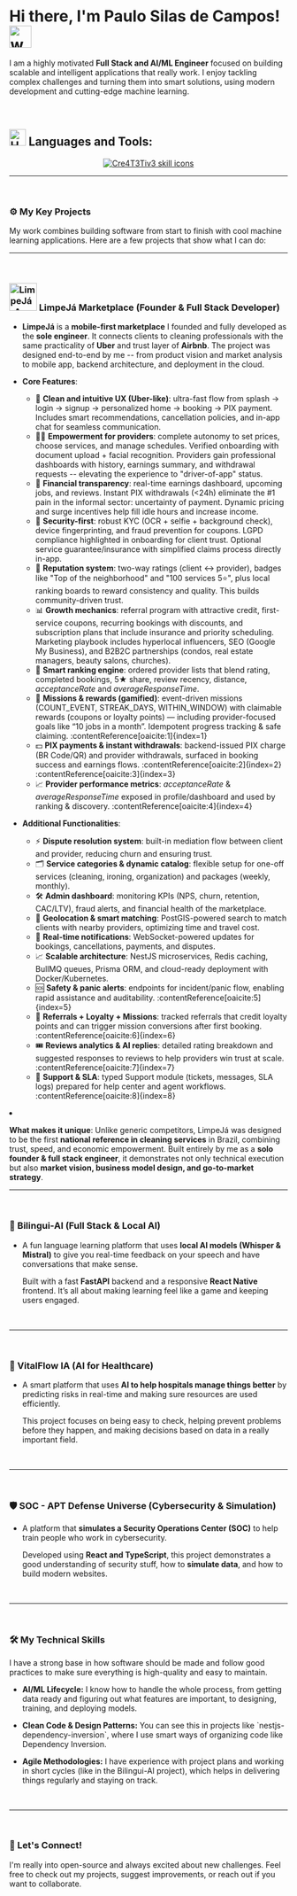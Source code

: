 <div>
  <h1>Hi there, I'm Paulo Silas de Campos!  <img src="https://user-images.githubusercontent.com/72663882/171687151-bb31c996-c9d2-49c8-b593-734946893b23.gif" alt="waving hand gif" aria-hidden="true" width="40" /> </h1> 
  <p>I am a highly motivated <b>Full Stack and AI/ML Engineer</b> focused on building scalable and intelligent applications that really work. I enjoy tackling complex challenges and turning them into smart solutions, using modern development and cutting-edge machine learning.</p>
</div>

<br>

## <img src="https://raw.githubusercontent.com/Tarikul-Islam-Anik/Animated-Fluent-Emojis/master/Emojis/Objects/Hammer%20and%20Wrench.png" alt="Hammer and Wrench" width="30" height="30" /> **Languages and Tools:**  
<p align="center">
  <a href="https://skillicons.dev">
    <img src="https://skillicons.dev/icons?i=py,go,rust,cpp,ts,js,html,css,latex,ai,fastapi,nodejs,spring,react,nextjs,svelte,tailwind,tauri,vite,electron,npm,figma,obsidian,aws,azure,gcp,terraform,docker,kubernetes,nginx,linux,arch,bsd,bash,sqlite,postgresql,dynamodb,cassandra,mongodb,elasticsearch,redis,graphql,kafka,rabbitmq,tensorflow,opencv,pytorch,grafana,prometheus,github,gitlab,git,vscode,md&perline=18" alt="Cre4T3Tiv3 skill icons" />
  </a>
</p>
<hr>
<br>


### ⚙️ My Key Projects

<p>My work combines building software from start to finish with cool machine learning applications. Here are a few projects that show what I can do:</p>

<hr>
<br>

<h3><img src="https://drive.google.com/uc?id=1PkFFe5bAEVf-x-nPD3BMO21gptKfFosu" alt="LimpeJá-App Logo" width="50" margin="10"> LimpeJá Marketplace (Founder & Full Stack Developer)</h3>
<ul>
  <li>
    <p>
      <b>LimpeJá</b> is a <b>mobile-first marketplace</b> I founded and fully developed as the <b>sole engineer</b>.  
      It connects clients to cleaning professionals with the same practicality of <b>Uber</b> and trust layer of <b>Airbnb</b>.  
      The project was designed end-to-end by me -- from product vision and market analysis to mobile app, backend architecture, and deployment in the cloud.
    </p>
  </li>

  <li>
    <p>
      <b>Core Features</b>:
      <ul>
        <li>📱 <b>Clean and intuitive UX (Uber-like)</b>: ultra-fast flow from splash → login → signup → personalized home → booking → PIX payment. Includes smart recommendations, cancellation policies, and in-app chat for seamless communication.</li>
        <li>👩‍🔧 <b>Empowerment for providers</b>: complete autonomy to set prices, choose services, and manage schedules. Verified onboarding with document upload + facial recognition. Providers gain professional dashboards with history, earnings summary, and withdrawal requests -- elevating the experience to "driver-of-app" status.</li>
        <li>💸 <b>Financial transparency</b>: real-time earnings dashboard, upcoming jobs, and reviews. Instant PIX withdrawals (&lt;24h) eliminate the #1 pain in the informal sector: uncertainty of payment. Dynamic pricing and surge incentives help fill idle hours and increase income.</li>
        <li>🔐 <b>Security-first</b>: robust KYC (OCR + selfie + background check), device fingerprinting, and fraud prevention for coupons. LGPD compliance highlighted in onboarding for client trust. Optional service guarantee/insurance with simplified claims process directly in-app.</li>
        <li>🤝 <b>Reputation system</b>: two-way ratings (client ↔ provider), badges like "Top of the neighborhood" and "100 services 5⭐", plus local ranking boards to reward consistency and quality. This builds community-driven trust.</li>
        <li>📊 <b>Growth mechanics</b>: referral program with attractive credit, first-service coupons, recurring bookings with discounts, and subscription plans that include insurance and priority scheduling. Marketing playbook includes hyperlocal influencers, SEO (Google My Business), and B2B2C partnerships (condos, real estate managers, beauty salons, churches).</li>
        <li>🚀 <b>Smart ranking engine</b>: ordered provider lists that blend rating, completed bookings, 5★ share, review recency, distance, <i>acceptanceRate</i> and <i>averageResponseTime</i>. </li>
        <li>🎯 <b>Missions & rewards (gamified)</b>: event-driven missions (COUNT_EVENT, STREAK_DAYS, WITHIN_WINDOW) with claimable rewards (coupons or loyalty points) — including provider-focused goals like “10 jobs in a month”. Idempotent progress tracking & safe claiming. :contentReference[oaicite:1]{index=1}</li>
        <li>💵 <b>PIX payments & instant withdrawals</b>: backend-issued PIX charge (BR Code/QR) and provider withdrawals, surfaced in booking success and earnings flows. :contentReference[oaicite:2]{index=2} :contentReference[oaicite:3]{index=3}</li>
        <li>📈 <b>Provider performance metrics</b>: <i>acceptanceRate</i> & <i>averageResponseTime</i> exposed in profile/dashboard and used by ranking & discovery. :contentReference[oaicite:4]{index=4}</li>
      </ul>

  </li>

  <li>
    <p>
      <b>Additional Functionalities</b>:
      <ul>
        <li>⚡ <b>Dispute resolution system</b>: built-in mediation flow between client and provider, reducing churn and ensuring trust.</li>
        <li>🗂️ <b>Service categories & dynamic catalog</b>: flexible setup for one-off services (cleaning, ironing, organization) and packages (weekly, monthly).</li>
        <li>🛠️ <b>Admin dashboard</b>: monitoring KPIs (NPS, churn, retention, CAC/LTV), fraud alerts, and financial health of the marketplace.</li>
        <li>📍 <b>Geolocation & smart matching</b>: PostGIS-powered search to match clients with nearby providers, optimizing time and travel cost.</li>
        <li>🔔 <b>Real-time notifications</b>: WebSocket-powered updates for bookings, cancellations, payments, and disputes.</li>
        <li>📈 <b>Scalable architecture</b>: NestJS microservices, Redis caching, BullMQ queues, Prisma ORM, and cloud-ready deployment with Docker/Kubernetes.</li>
        <li>🆘 <b>Safety & panic alerts</b>: endpoints for incident/panic flow, enabling rapid assistance and auditability. :contentReference[oaicite:5]{index=5}</li>
        <li>🧲 <b>Referrals + Loyalty + Missions</b>: tracked referrals that credit loyalty points and can trigger mission conversions after first booking. :contentReference[oaicite:6]{index=6}</li>
        <li>🎟️ <b>Reviews analytics & AI replies</b>: detailed rating breakdown and suggested responses to reviews to help providers win trust at scale. :contentReference[oaicite:7]{index=7}</li>
        <li>🛟 <b>Support & SLA</b>: typed Support module (tickets, messages, SLA logs) prepared for help center and agent workflows. :contentReference[oaicite:8]{index=8}</li>
      </ul>
    </p>
  </li>
</ul>
  
  <li>
    <p>
      <b>What makes it unique</b>: Unlike generic competitors, LimpeJá was designed to be the first  
      <b>national reference in cleaning services</b> in Brazil, combining trust, speed, and economic empowerment.  
      Built entirely by me as a <b>solo founder & full stack engineer</b>, it demonstrates not only technical execution but also  
      <b>market vision, business model design, and go-to-market strategy</b>.
    </p>
  </li>
</ul>

<hr>
<br>

<h3>🤖 Bilingui-AI (Full Stack & Local AI)</h3>
<ul>
    <li>
        <p>A fun language learning platform that uses <b>local AI models (Whisper & Mistral)</b> to give you real-time feedback on your speech and have conversations that make sense.</p>
      <p>Built with a fast <b>FastAPI</b> backend and a responsive <b>React Native</b> frontend. It’s all about making learning feel like a game and keeping users engaged.</p>
    </li>

</ul>

<br>
<hr>
<br>

<h3>🏥 VitalFlow IA (AI for Healthcare)</h3>
<ul>
    <li>
        <p>A smart platform that uses <b>AI to help hospitals manage things better</b> by predicting risks in real-time and making sure resources are used efficiently.</p>
      <p>This project focuses on being easy to check, helping prevent problems before they happen, and making decisions based on data in a really important field.</p>
    </li>
</ul>

<br>
<hr>
<br>

<h3>🛡️ SOC - APT Defense Universe (Cybersecurity & Simulation)</h3>
<ul>
    <li>
        <p>A platform that <b>simulates a Security Operations Center (SOC)</b> to help train people who work in cybersecurity.</p>
      <p>Developed using <b>React and TypeScript</b>, this project demonstrates a good understanding of security stuff, how to <b>simulate data</b>, and how to build modern websites.</p>
    </li>
   
</ul>

<br>
<hr>
<br>

### 🛠️ My Technical Skills

<p>I have a strong base in how software should be made and follow good practices to make sure everything is high-quality and easy to maintain.</p>

<ul>
    <li>
        <p><b>AI/ML Lifecycle:</b> I know how to handle the whole process, from getting data ready and figuring out what features are important, to designing, training, and deploying models.</p>
    </li>
    <li>
        <p><b>Clean Code & Design Patterns:</b> You can see this in projects like `nestjs-dependency-inversion`, where I use smart ways of organizing code like Dependency Inversion.</p>
    </li>
    <li>
        <p><b>Agile Methodologies:</b> I have experience with project plans and working in short cycles (like in the Bilingui-AI project), which helps in delivering things regularly and staying on track.</p>
    </li>
</ul>

<br>
<hr>
<br>

### 🤝 Let's Connect!

<p>I'm really into open-source and always excited about new challenges. Feel free to check out my projects, suggest improvements, or reach out if you want to collaborate.</p>
